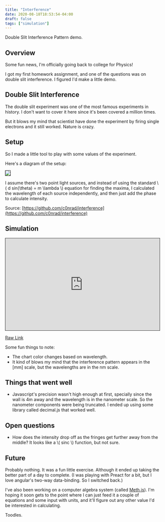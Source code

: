 ```yaml
---
title: "Interference"
date: 2020-08-18T18:53:54-04:00
draft: false
tags: ["simulation"]
---
```


Double Slit Interference Pattern demo.

<!--more-->

## Overview

Some fun news, I'm officially going back to college for Physics!

I got my first homework assignment, and one of the questions was on double slit interference. I figured I'd make a little demo.

## Double Slit Interference

The double slit experiment was one of the most famous experiments in history. I don't want to cover it here since it's been covered a million times.

But it blows my mind that scientist have done the experiment by firing single electrons and it still worked. Nature is crazy.

## Setup

So I made a little tool to play with some values of the experiment.

Here's a diagram of the setup:

<img style="border: 1px solid" src="/inter.png">

I assume there's two point light sources, and instead of using the standard \\( d sin(\theta) = m \lambda \\) equation for finding the maxima, I calculated the wavelength of each source independently, and then just add the phase to calculate intensity.

Source:
[https://github.com/c0nrad/interference](https://github.com/c0nrad/interference)

## Simulation

<iframe src="https://blog.c0nrad.io/interference" style="border: 1px solid; width: 100%; height: 300px">
</iframe>

[Raw Link](https://blog.c0nrad.io/interference)

Some fun things to note:
* The chart color changes based on wavelength. 
* It kind of blows my mind that the interference pattern appears in the [mm] scale, but the wavelengths are in the nm scale.

## Things that went well

* Javascript's precision wasn't high enough at first, specially since the wall is 4m away and the wavelength is in the nanometer scale. So the nanometer components were being truncated. I ended up using some library called decimal.js that worked well.

## Open questions

* How does the intensity drop off as the fringes get further away from the middle? It looks like a \\( sinc \\) function, but not sure.

## Future

Probably nothing. It was a fun little exercise. Although it ended up taking the better part of a day to complete. (I was playing with Preact for a bit, but I love angular's two-way data-binding. So I switched back.)

I've also been working on a computer algebra system (called [Meth.js](https://github.com/c0nrad)). I'm hoping it soon gets to the point where I can just feed it a couple of equations and some input with units, and it'll figure out any other value I'd be interested in calculating. 

Toodles.